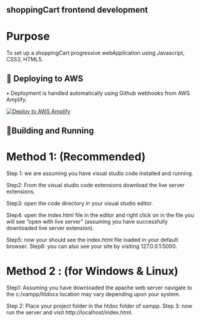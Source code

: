 ## shoppingCart frontend development

# Purpose

To set up a shoppingCart progressive webApplication using Javascript, CSS3, HTML5.


## 🚢 Deploying to AWS

• Deployment is handled automatically using Github webhooks from AWS Amplify. 

[![Deploy to AWS Amplify](https://oneclick.amplifyapp.com/button.svg)](https://master.d2ch2fvx0d4uah.amplifyapp.com/)


## 👷Building and Running


# Method 1: (Recommended)

Step 1: we are assuming you have visual studio code installed and running.

Step2: From the visual studio code extensions download the live server extensions.

Step3: open the code directory in your visual studio editor.

Step4: open the index.html file in the editor and right click on in the file you will see “open with live server” (assuming you have successfully downloaded live server extension).

Step5: now your should see the index.html file loaded in your default browser. Step6: you can also see your site by visiting 127.0.0.1:5000.

# Method 2 : (for Windows & Linux)

Step1: Assuming you have downloaded the apache web server navigate to the c:/xampp/htdocs
location may vary depending upon your system.

Step 2: Place your project folder in the htdoc folder of xampp. Step 3: now run the server and visit http://localhost/index.html.










